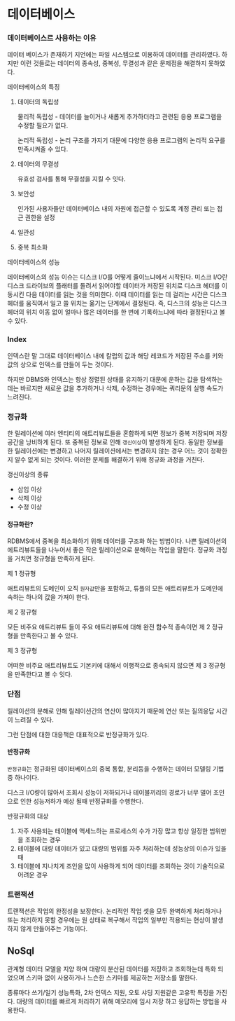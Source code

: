 # 데이터베이스

### 데이터베이스르 사용하는 이유

데이터 베이스가 존재하기 지언에는 파일 시스템으로 이용하여 데이터를 관리하였다. 하지만 이런 것들로는 데이터의 종속성, 중복성, 무결성과 같은 문제점을 해결하지 못하였다.

데이터베이스의 특징

1. 데이터의 독립성

   물리적 독립성 - 데이터를 늘이거나 새롭게 추가하더라고 관련된 응용 프로그램을 수정할 필요가 없다.

   논리적 독립성 - 논리 구조를 가지기 대문에 다양한 응용 프로그램의 논리적 요구를 만족시켜줄 수 있다.

2. 데이터의 무결성

   유효성 검사를 통해 무결성을 지킬 수 잇다.

3. 보안성

   인가된 사용자들만 데이터베이스 내의 자원에 접근할 수 있도록 계정 관리 또는 접근 권한을 설정

4. 일관성

5. 중복 최소화

데이터베이스의 성능

데이터베이스의 성능 이슈는 디스크 I/O를 어떻게 줄이느냐에서 시작된다. 미스크 I/O란 디스크 드라이브의 플래터를 돌려서 읽어야할 데이터가 저장된 위치로 디스크 헤더를 이동시킨 다음 데이터를 읽는 것을 의미한다. 이때 데이터를 읽는 데 걸리는 시간은 디스크 헤더를 움직여서 일고 쓸 위치는 옮기는 단계에서 결정된다. 즉, 디스크의 성능은 디스크 헤더의 위치 이동 없이 얼마나 많은 데이터를 한 번에 기록하느냐에 따라 결정된다고 볼 수 있다.

### Index

인덱스란 말 그대로 데이터베이스 내에 칼럽의 값과 해당 레코드가 저장된 주소를 키와 값의 상으로 인덱스를 만들어 두는 것이다.

하지만 DBMS와 인덱스는 항상 정렬된 상태를 유지하기 대문에 운하는 값을 탐색하는데는 바르지만 새로운 값을 추가하거나 삭제, 수정하는 경우에는 쿼리문의 실행 속도가 느려진다. 

### 정규화

한 릴레이션에 여러 엔티티의 애트리뷰트들을 혼합하게 되면 정보가 중복 저장되며 저장 공간을 낭비하게 된다. 또 중복된 정보로 인해 `갱신이상`이 발생하게 된다. 동일한 정보를 한 릴레이션에는 변경하고 나머지 릴레이션에서는 변경하지 않는 경우 어느 것이 정확한지 알수 없게 되는 것이다. 이러한 문제를 해결하기 위해 정규화 과정을 거친다.

갱신이상의 종류

- 삽입 이상
- 삭제 이상
- 수정 이상

#### 정규화란?

RDBMS에서 중복을 최소화하기 위해 데이터를 구조화 하는 방법이다. 나쁜 릴레이션의 에트리뷰트들을 나누어서 좋은 작은 릴레이션으로 분해하는 작업을 말한다. 정규화 과정을 거치면 정규형을 만족하게 된다.

제 1 정규형

애트리뷰트의 도메인이 오직 `원자값`만을 포함하고, 튜플의 모든 애트리뷰트가 도메인에 속하는 하나의 값을 가져야 한다. 

제 2 정규형

모든 비주요 애트리뷰트 들이 주요 애트리뷰트에 대해 완전 함수적 종속이면 제 2 정규형을 만족한다고 볼 수 있다.

제 3 정규형

어떠한 비주요 애트리뷰트도 기본키에 대해서 이행적으로 종속되지 않으면 제 3 정규형을 만족한다고 볼 수 잇다.

### 단점

릴레이션의 분해로 인해 릴레이션간의 연산이 많아지기 때문에 연산 또는 질의응답 시간이 느려질 수 있다. 

그런 단점에 대한 대응책은 대표적으로 반정규화가 있다.

#### 반정규화

`반정규화`는 정규화된 데이터베이스의 중복 통합, 분리등을 수행하는 데이터 모델링 기법중 하나이다.

디스크 I/O량이 많아서 조회시 성능이 저하되거나 테이블끼리의 경로가 너무 멀어 조인으로 인한 성능저하가 예상 될때 반정규화를 수행한다.

반정규화의 대상

1. 자주 사용되는 테이블에 액세느하는 프로세스의 수가 가장 많고 항상 일정한 범위만을 조회하는 경우
2. 테이블에 대량 데이터가  있고 대량의 범위를 자주 처리하는데 성능상의 이슈가 있을때
3. 테이블에 지나치게 조인을 많이 사용하게 되어 데이터를 조회하는 것이 기술적으로 어려운 경우

### 트랜잭션

트랜잭션은 작업의 완정성을 보장한다. 논리적인 작업 셋을 모두 완벽하게 처리하거나 또는 처리하지 못할 경우에는 원 상태로 복구해서 작업의 일부만 적용되는 현상이 발생하지 않게 만들어주는 기능이다.

## NoSql

관계형 데이터 모델을 지양 하며 대량의 분산된 데이터를 저장하고 조회하는데 특화 되었으며 스키마 없이 사용하거나 느슨한 스키마를 제공하는 저장소를 말한다.

종류마다 쓰기/일기 성능특화, 2차 인덱스 지원, 오토 샤딩 지원같은 고유학 특징을 가진다. 대량의 데이터를 빠르게 처리하기 위해 메모리에 임시 저장 하고 응답하는 방법을 사용한다.